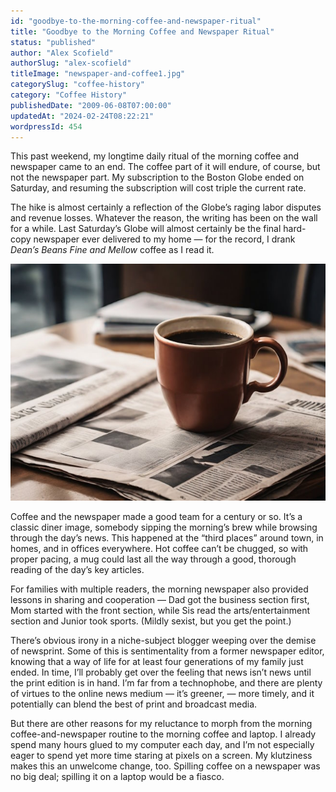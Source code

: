 ```yaml
---
id: "goodbye-to-the-morning-coffee-and-newspaper-ritual"
title: "Goodbye to the Morning Coffee and Newspaper Ritual"
status: "published"
author: "Alex Scofield"
authorSlug: "alex-scofield"
titleImage: "newspaper-and-coffee1.jpg"
categorySlug: "coffee-history"
category: "Coffee History"
publishedDate: "2009-06-08T07:00:00"
updatedAt: "2024-02-24T08:22:21"
wordpressId: 454
---
```


This past weekend, my longtime daily ritual of the morning coffee and newspaper came to an end. The coffee part of it will endure, of course, but not the newspaper part. My subscription to the Boston Globe ended on Saturday, and resuming the subscription will cost triple the current rate.

The hike is almost certainly a reflection of the Globe’s raging labor disputes and revenue losses. Whatever the reason, the writing has been on the wall for a while. Last Saturday’s Globe will almost certainly be the final hard-copy newspaper ever delivered to my home — for the record, I drank *Dean’s Beans Fine and Mellow* coffee as I read it.

![coffee and newspaper](coffee-newspaper.jpg)

Coffee and the newspaper made a good team for a century or so. It’s a classic diner image, somebody sipping the morning’s brew while browsing through the day’s news. This happened at the “third places” around town, in homes, and in offices everywhere. Hot coffee can’t be chugged, so with proper pacing, a mug could last all the way through a good, thorough reading of the day’s key articles.

For families with multiple readers, the morning newspaper also provided lessons in sharing and cooperation — Dad got the business section first, Mom started with the front section, while Sis read the arts/entertainment section and Junior took sports. (Mildly sexist, but you get the point.)

There’s obvious irony in a niche-subject blogger weeping over the demise of newsprint. Some of this is sentimentality from a former newspaper editor, knowing that a way of life for at least four generations of my family just ended. In time, I’ll probably get over the feeling that news isn’t news until the print edition is in hand. I’m far from a technophobe, and there are plenty of virtues to the online news medium — it’s greener, — more timely, and it potentially can blend the best of print and broadcast media.

But there are other reasons for my reluctance to morph from the morning coffee-and-newspaper routine to the morning coffee and laptop. I already spend many hours glued to my computer each day, and I’m not especially eager to spend yet more time staring at pixels on a screen. My klutziness makes this an unwelcome change, too. Spilling coffee on a newspaper was no big deal; spilling it on a laptop would be a fiasco.